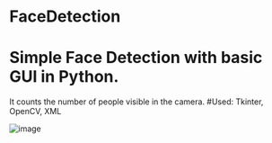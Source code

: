# FaceDetection

# Simple Face Detection with basic GUI in Python. 

It counts the number of people visible in the camera. 
#Used: 
Tkinter, OpenCV, XML


![image](https://user-images.githubusercontent.com/73948593/216840986-1db82c03-6b97-4d89-b496-897704c73552.png)

